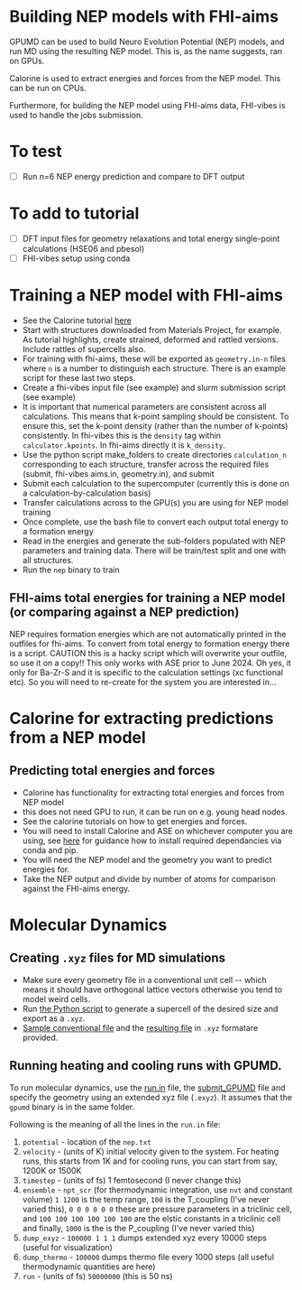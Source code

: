 # Building NEP models with FHI-aims

GPUMD can be used to build Neuro Evolution Potential (NEP) models, and run MD using the resulting NEP model. This is, as the name suggests, ran on GPUs.

Calorine is used to extract energies and forces from the NEP model. This can be run on CPUs.

Furthermore, for building the NEP model using FHI-aims data, FHI-vibes is used to handle the jobs submission.

# To test

- [ ] Run n=6 NEP energy prediction and compare to DFT output

# To add to tutorial

- [ ] DFT input files for geometry relaxations and total energy single-point calculations (HSE06 and pbesol)
- [ ] FHI-vibes setup using conda

# Training a NEP model with FHI-aims 

- See the Calorine tutorial [here](https://calorine.materialsmodeling.org/tutorials/generate_training_structures_and_training.html)
- Start with structures downloaded from Materials Project, for example. As tutorial highlights, create strained, deformed and rattled versions. Include rattles of supercells also.
- For training with fhi-aims, these will be exported as `geometry.in-n` files where `n` is a number to distinguish each structure. There is an example script for these last two steps.
- Create a fhi-vibes input file (see example) and slurm submission script (see example)
- It is important that numerical parameters are consistent across all calculations. This means that k-point sampling should be consistent. To ensure this, set the k-point density (rather than the number of k-points) consistently. In fhi-vibes this is the `density` tag within `calculator.kpoints`. In fhi-aims directly it is `k_density`.
- Use the python script make_folders to create directories `calculation_n` corresponding to each structure, transfer across the required files (submit, fhi-vibes aims.in, geometry.in), and submit
- Submit each calculation to the supercomputer (currently this is done on a calculation-by-calculation basis)
- Transfer calculations across to the GPU(s) you are using for NEP model training
- Once complete, use the bash file to convert each output total energy to a formation energy
- Read in the energies and generate the sub-folders populated with NEP parameters and training data. There will be train/test split and one with all structures.
- Run the `nep` binary to train

## FHI-aims total energies for training a NEP model (or comparing against a NEP prediction)

NEP requires formation energies which are not automatically printed in the outfiles for fhi-aims. To convert from total energy to formation energy there is a script. CAUTION this is a hacky script which will overwrite your outfile, so use it on a copy!! This only works with ASE prior to June 2024. Oh yes, it only for Ba-Zr-S and it is specific to the calculation settings (xc functional etc). So you will need to re-create for the system you are interested in...

# Calorine for extracting predictions from a NEP model

## Predicting total energies and forces

- Calorine has functionality for extracting total energies and forces from NEP model
- this does not need GPU to run, it can be run on e.g. young head nodes.
- See the calorine tutorials on how to get energies and forces.
- You will need to install Calorine and ASE on whichever computer you are using, see [here](./setup_Young.md) for guidance how to install required dependancies via conda and pip.
- You will need the NEP model and the geometry you want to predict energies for.
- Take the NEP output and divide by number of atoms for comparison against the FHI-aims energy.

# Molecular Dynamics

## Creating `.xyz` files for MD simulations

- Make sure every geometry file in a conventional unit cell -- which means it should have orthogonal lattice vectors otherwise you tend to model weird cells.
- Run [the Python script](`write_xyz.py`) to generate a supercell of the desired size and export as a `.xyz`.
- [Sample conventional file](./BaZrS3_conventional.in) and the [resulting file](./model.xyz) in `.xyz` formatare provided.

## Running heating and cooling runs with GPUMD.

To run molecular dynamics, use the [run.in](https://github.com/NU-CEM/Group_wiki/blob/main/Software/GPUMD_NEP/run.in) file, the [submit_GPUMD](https://github.com/NU-CEM/Group_wiki/blob/main/Software/GPUMD_NEP/submit_script_gpumd.sh) file and specify the geometry using an extended xyz file (`.exyz`). 
It assumes that the `gpumd` binary is in the same folder.

Following is the meaning of all the lines in the `run.in` file:
1. `potential` - location of the `nep.txt`
2. `velocity` -  (units of K) initial velocity given to the system. For heating runs, this starts from 1K and for cooling runs, you can start from say, 1200K or 1500K
3. `timestep` - (units of fs) 1 femtosecond (I never change this)
4. `ensemble` - `npt_scr` (for thermodynamic integration, use `nvt` and constant volume) `1 1200` is the temp range, `100` is the T_coupling (I've never varied this), `0 0 0 0 0 0` these are pressure parameters in a triclinic cell, and `100 100 100 100 100 100` are the elstic constants in a triclinic cell and finally, `1000` is the is the P_coupling (I've never varied this)     
5. `dump_exyz` - `100000 1 1 1` dumps extended xyz every 10000 steps (useful for visualization)
6. `dump_thermo` - `100000` dumps thermo file every 1000 steps (all useful thermodynamic quantities are here)
7. `run` - (units of fs) `50000000` (this is 50 ns) 


